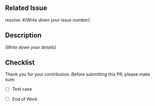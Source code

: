 ## Related Issue

resolve: #*(Write down your issue number)*

## Description

*(Write down your details)*

## Checklist

Thank you for your contribution.
Before submitting this PR, please make sure:

- [ ] Test case
- [ ] End of Work

